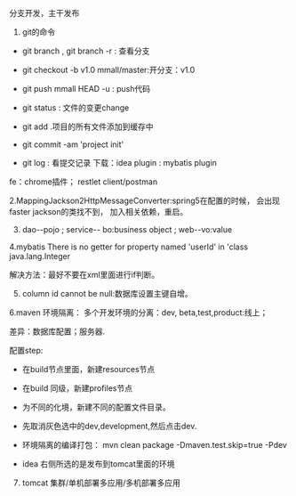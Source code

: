 分支开发，主干发布

1. git的命令
- git branch , git branch -r : 查看分支
- git checkout -b v1.0 mmall/master:开分支：v1.0

- git push mmall HEAD -u : push代码
- git status : 文件的变更change
- git add .项目的所有文件添加到缓存中
- git commit -am 'project init'
- git log : 看提交记录
下载：idea plugin : mybatis plugin

fe：chrome插件； restlet client/postman

2.MappingJackson2HttpMessageConverter:spring5在配置的时候，
会出现faster jackson的类找不到，
加入相关依赖，重启。

3. dao--pojo ; service-- bo:business object ;
 web--vo:value 
 
 4.mybatis  There is no getter for property named 'userId' 
 in 'class java.lang.Integer
 
 解决方法：最好不要在xml里面进行if判断。
 
 5. column id cannot be null:数据库设置主键自增。
 
 6.maven 环境隔离：
 多个开发环境的分离：dev, beta,test,product:线上；
 
 差异：数据库配置；服务器.
 
 配置step:
 
 - 在build节点里面，新建resources节点
 - 在build 同级，新建profiles节点
 - 为不同的化境，新建不同的配置文件目录。
 - 先取消灰色选中的dev,development,然后点击dev.
 - 环境隔离的编译打包：
 mvn clean package -Dmaven.test.skip=true -Pdev
 
 - idea 右侧所选的是发布到tomcat里面的环境
 
 7. tomcat 集群/单机部署多应用/多机部署多应用